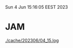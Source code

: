 Sun  4 Jun 15:16:05 EEST 2023
# JAM
<a href='./cache/202306/04_15.log'>./cache/202306/04_15.log</a>
